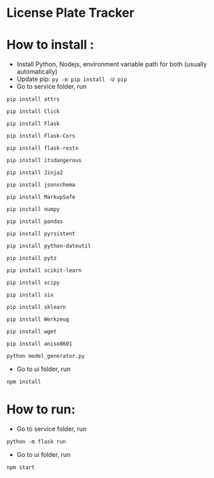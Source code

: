 # License Plate Tracker
 # How to install :
- Install Python, Nodejs, environment variable path for both (usually automatically)
- Update pip: `py -m pip install -U pip`
- Go to service folder, run 

`pip install attrs`

`pip install Click`

`pip install Flask`

`pip install Flask-Cors`

`pip install flask-restx`

`pip install itsdangerous`

`pip install Jinja2`

`pip install jsonschema`

`pip install MarkupSafe`

`pip install numpy`

`pip install pandas`

`pip install pyrsistent`

`pip install python-dateutil`

`pip install pytz`

`pip install scikit-learn`

`pip install scipy`

`pip install six`

`pip install sklearn`

`pip install Werkzeug`

`pip install wget`

`pip install aniso8601`

`python model_generator.py`

- Go to ui folder, run

`npm install`

 # How to run:
- Go to service folder, run

`python -m flask run`

- Go to ui folder, run 

`npm start`




